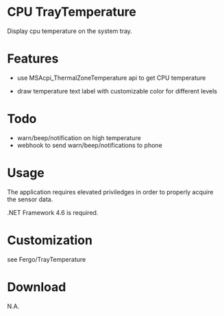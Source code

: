# CPU TrayTemperature

Display cpu temperature on the system tray.


# Features

* use MSAcpi_ThermalZoneTemperature api to get CPU temperature

* draw temperature text label with customizable color for different levels  

# Todo 

- warn/beep/notification on high temperature
- webhook to send warn/beep/notifications to phone 

# Usage

The application requires elevated priviledges in order to properly acquire the sensor data.

.NET Framework 4.6 is required.

# Customization

see  Fergo/TrayTemperature

# Download

N.A.

